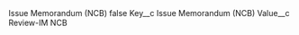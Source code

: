 <?xml version="1.0" encoding="UTF-8"?>
<CustomMetadata xmlns="http://soap.sforce.com/2006/04/metadata" xmlns:xsi="http://www.w3.org/2001/XMLSchema-instance" xmlns:xsd="http://www.w3.org/2001/XMLSchema">
    <label>Issue Memorandum (NCB)</label>
    <protected>false</protected>
    <values>
        <field>Key__c</field>
        <value xsi:type="xsd:string">Issue Memorandum (NCB)</value>
    </values>
    <values>
        <field>Value__c</field>
        <value xsi:type="xsd:string">Review-IM NCB</value>
    </values>
</CustomMetadata>
